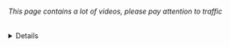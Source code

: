###### This page contains a lot of videos, please pay attention to traffic
<!--个人首页-->
<details>
<img src="https://github.com/BUPT-Prometheus/BUPT-Prometheus/blob/main/hello.gif?raw=true">
</details>
<table>
<br>
</br>